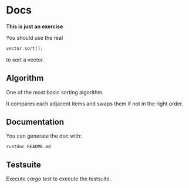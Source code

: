 # Docs

**This is just an exercise**

You should use the real
```rust
vector.sort();
```
to sort a vector.

## Algorithm

One of the most basic sorting algorithm.

It compares each adjacent items and swaps them if not in the right order.

## Documentation

You can generate the doc with:
```shell
rustdoc README.md
```

## Testsuite

Execute *cargo test* to execute the testsuite.
